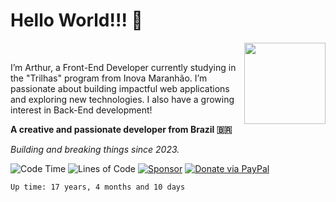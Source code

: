 # Hello World!!! 👋

<img src="https://avatars.githubusercontent.com/u/12345678?v=4" width="130px" align="right">
<br>
<p align="left">
I’m Arthur, a Front-End Developer currently studying in the "Trilhas" program from Inova Maranhão. I’m passionate about building impactful web applications and exploring new technologies. I also have a growing interest in Back-End development!
</p>

**A creative and passionate developer from Brazil 🇧🇷**

_Building and breaking things since 2023._

<p>
<!--START_SECTION:badges-->
<img src="http://img.shields.io/badge/Code%20Time-220%20hrs%2050%20mins-blue" alt="Code Time" />
<img src="https://img.shields.io/badge/From%20Hello%20World%20I%27ve%20Written-250%20thousand%20lines%20of%20code-blue" alt="Lines of Code" />
<!--END_SECTION:badges-->
<a href="https://github.com/sponsors/arthur"><img src="https://badgen.net/badge/GitHub/Sponsor?icon=github" alt="Sponsor"></a>
<a href="https://www.paypal.com/donate/?business=arthur.dev@gmail.com"><img src="https://badgen.net/badge/Donate%20via/PayPal?icon=paypal" alt="Donate via PayPal"></a>
</p>

<!--UP_TIME_START-->
```text
Up time: 17 years, 4 months and 10 days
